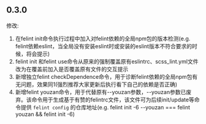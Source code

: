 ## 0.3.0
修改:

1. 在felint init命令执行过程中加入对felint依赖的全局npm包的版本检测(e.g. felint依赖eslint，当全局没有安装eslint时或安装的eslint版本不符合要求的时候，将会提示)
2. felint init 和felint use命令从原来的强制覆盖原有eslintrc、scss_lint.yml文件改为在覆盖前加入是否覆盖原有文件的交互提示
3. 新增独立felint checkDependence命令，用于诊断felint依赖的全局npm包有无问题，效果同1(强烈推荐大家更新后执行看下自己的依赖是否正确)
4. 新增felint youzan命令，用于代替原有--youzan参数，--youzan参数已废弃。该命令用于生成基于有赞的felintrc文件，该文件可为后续init/update等命令提供 `felint config` 的仓库地址(e.g. felint init -6 --youzan === felint youzan && felint init -6)